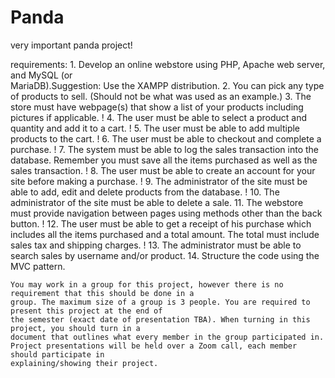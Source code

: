 # Panda

very important panda project!

requirements:
    1. Develop an online webstore using PHP, Apache web server, and MySQL (or       
        MariaDB).Suggestion: Use the XAMPP distribution.
    2. You can pick any type of products to sell. (Should not be what was used as 
        an example.)
    3. The store must have webpage(s) that show a list of your products including 
        pictures if applicable.
!    4. The user must be able to select a product and quantity and add it to a cart.
!    5. The user must be able to add multiple products to the cart.
!    6. The user must be able to checkout and complete a purchase.
!    7. The system must be able to log the sales transaction into the database. 
        Remember you must save all the items purchased as well as the sales transaction.
!    8. The user must be able to create an account for your site before making a 
        purchase.
!    9. The administrator of the site must be able to add, edit and delete products 
        from the database.
!    10. The administrator of the site must be able to delete a sale.
    11. The webstore must provide navigation between pages using methods other than 
        the back button.
!    12. The user must be able to get a receipt of his purchase which includes all 
        the items purchased and a total amount. The total must include sales tax and shipping charges.
!    13. The administrator must be able to search sales by username and/or product.
    14. Structure the code using the MVC pattern.
    
    You may work in a group for this project, however there is no requirement that this should be done in a
    group. The maximum size of a group is 3 people. You are required to present this project at the end of
    the semester (exact date of presentation TBA). When turning in this project, you should turn in a
    document that outlines what every member in the group participated in.
    Project presentations will be held over a Zoom call, each member should participate in
    explaining/showing their project.